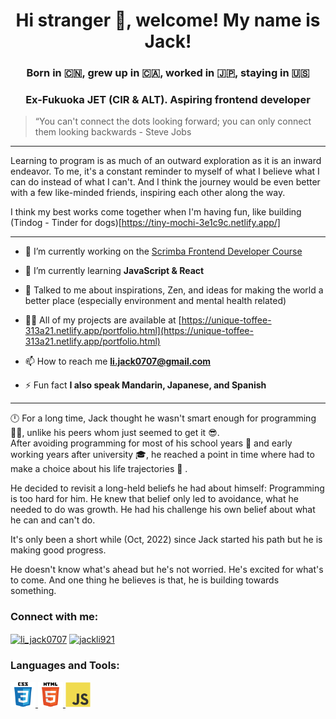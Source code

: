 <h1 align="center">Hi stranger 👋, welcome! My name is Jack!</h1>
<h3 align="center">Born in 🇨🇳, grew up in 🇨🇦, worked in 🇯🇵, staying in 🇺🇸 </h3>
<h3 align="center">Ex-Fukuoka JET (CIR & ALT). Aspiring frontend developer</h3>

>“You can't connect the dots looking forward; you can only connect them looking backwards - Steve Jobs

--- 

Learning to program is as much of an outward exploration as it is an inward endeavor.
To me, it's a constant reminder to myself of what I believe what I can do instead of what I can't.
And I think the journey would be even better with a few like-minded friends, inspiring each other along the way. 


I think my best works come together when I'm having fun, like building (Tindog - Tinder for dogs)[https://tiny-mochi-3e1c9c.netlify.app/] 

---

- 🔭 I’m currently working on the [Scrimba Frontend Developer Course](https://scrimba.com/learn/frontend)

- 🌱 I’m currently learning **JavaScript & React**

- 👯 Talked to me about inspirations, Zen, and ideas for making the world a better place (especially environment and mental health related) 

- 👨‍💻 All of my projects are available at [https://unique-toffee-313a21.netlify.app/portfolio.html](https://unique-toffee-313a21.netlify.app/portfolio.html)

- 📫 How to reach me **li.jack0707@gmail.com**

- ⚡ Fun fact **I also speak Mandarin, Japanese, and Spanish**

---

🕛 For a long time, Jack thought he wasn't smart enough for programming 😮‍💨, unlike his peers whom just seemed to get it 😎.  
After avoiding programming for most of his school years 🏫  and early working years after university 🎓, he reached a point in
time where had to make a choice about his life trajectories 🚦 . 

He decided to revisit a long-held beliefs he had about himself: Programming is too hard for him. 
He knew that belief only led to avoidance, what he needed to do was growth. 
He had his challenge his own belief about what he can and can't do. 

It's only been a short while (Oct, 2022) since Jack started his path but he is making good progress.

He doesn't know what's ahead but he's not worried. 
He's excited for what's to come. 
And one thing he believes is that, he is building towards something.



<h3 align="left">Connect with me:</h3>
<p align="left">
<a href="https://twitter.com/li_jack0707" target="blank"><img align="center" src="https://raw.githubusercontent.com/rahuldkjain/github-profile-readme-generator/master/src/images/icons/Social/twitter.svg" alt="li_jack0707" height="30" width="40" /></a>
<a href="https://linkedin.com/in/jackli921" target="blank"><img align="center" src="https://raw.githubusercontent.com/rahuldkjain/github-profile-readme-generator/master/src/images/icons/Social/linked-in-alt.svg" alt="jackli921" height="30" width="40" /></a>
</p>

<h3 align="left">Languages and Tools:</h3>
<p align="left"> <a href="https://www.w3schools.com/css/" target="_blank" rel="noreferrer"> <img src="https://raw.githubusercontent.com/devicons/devicon/master/icons/css3/css3-original-wordmark.svg" alt="css3" width="40" height="40"/> </a> <a href="https://www.w3.org/html/" target="_blank" rel="noreferrer"> <img src="https://raw.githubusercontent.com/devicons/devicon/master/icons/html5/html5-original-wordmark.svg" alt="html5" width="40" height="40"/> </a> <a href="https://developer.mozilla.org/en-US/docs/Web/JavaScript" target="_blank" rel="noreferrer"> <img src="https://raw.githubusercontent.com/devicons/devicon/master/icons/javascript/javascript-original.svg" alt="javascript" width="40" height="40"/> </a> </p>
